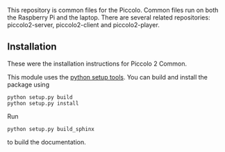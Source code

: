 This repository is common files for the Piccolo. Common files run on both the Raspberry Pi and the laptop. There are several related repositories: piccolo2-server, piccolo2-client and piccolo2-player.

Installation
------------
These were the installation instructions for Piccolo 2 Common.

This module uses the [python setup tools](https://pythonhosted.org/setuptools/). You can build and install the package using
```
python setup.py build
python setup.py install
```

Run
```
python setup.py build_sphinx
```
to build the documentation.